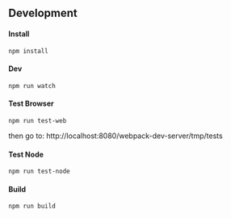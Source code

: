 ## Development

#### Install
```npm install```

#### Dev
```npm run watch```

#### Test Browser
```npm run test-web```

then go to: http://localhost:8080/webpack-dev-server/tmp/tests

#### Test Node
```npm run test-node```

#### Build
```npm run build```
